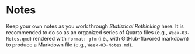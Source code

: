 Notes
================

Keep your own notes as you work through *Statistical Rethinking* here.
It is recommended to do so as an organized series of Quarto files (e.g.,
`Week-03-Notes.qmd`) rendered with `format: gfm` (i.e., with
GitHub-flavored markdown) to produce a Markdown file (e.g.,
`Week-03-Notes.md`).
